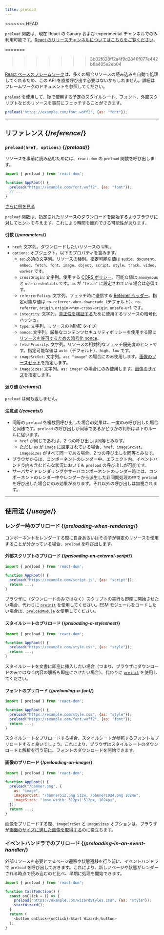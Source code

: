 ```yaml
---
title: preload
---
```


<<<<<<< HEAD
<Canary>

`preload` 関数は、現在 React の Canary および experimental チャンネルでのみ利用可能です。[React のリリースチャンネルについてはこちらをご覧ください](/community/versioning-policy#all-release-channels)。

</Canary>

=======
>>>>>>> 3b02f828ff2a4f9d2846f077e442b8a405e2eb04
<Note>

[React ベースのフレームワーク](/learn/start-a-new-react-project)は、多くの場合リソースの読み込みを自動で処理してくれるため、この API を直接呼び出す必要はないかもしれません。詳細はフレームワークのドキュメントを参照してください。

</Note>

<Intro>

`preload` を使用して、後で使用する予定のスタイルシート、フォント、外部スクリプトなどのリソースを事前にフェッチすることができます。

```js
preload("https://example.com/font.woff2", {as: "font"});
```

</Intro>

<InlineToc />

---

## リファレンス {/*reference*/}

### `preload(href, options)` {/*preload*/}

リソースを事前に読み込むためには、`react-dom` の `preload` 関数を呼び出します。

```js
import { preload } from 'react-dom';

function AppRoot() {
  preload("https://example.com/font.woff2", {as: "font"});
  // ...
}

```

[さらに例を見る](#usage)

`preload` 関数は、指定されたリソースのダウンロードを開始するようブラウザに対してヒントを与えます。これにより時間を節約できる可能性があります。

#### 引数 {/*parameters*/}

* `href`: 文字列。ダウンロードしたいリソースの URL。
* `options`: オブジェクト。以下のプロパティを含みます。
  *  `as`: 必須の文字列。リソースの種別。[指定可能な値](https://developer.mozilla.org/en-US/docs/Web/HTML/Element/link#as)は `audio`、`document`、`embed`、`fetch`、`font`、`image`、`object`、`script`、`style`、`track`、`video`、`worker` です。
  *  `crossOrigin`: 文字列。使用する [CORS ポリシー](https://developer.mozilla.org/en-US/docs/Web/HTML/Attributes/crossorigin)。可能な値は `anonymous` と `use-credentials` です。`as` が `"fetch"` に設定されている場合は必須です。
  *  `referrerPolicy`: 文字列。フェッチ時に送信する [Referrer ヘッダー](https://developer.mozilla.org/en-US/docs/Web/HTML/Element/link#referrerpolicy)。指定可能な値は `no-referrer-when-downgrade`（デフォルト）、`no-referrer`, `origin`, `origin-when-cross-origin`, `unsafe-url` です。
  *  `integrity`: 文字列。[真正性を検証する](https://developer.mozilla.org/en-US/docs/Web/Security/Subresource_Integrity)ために使用するリソースの暗号化ハッシュ。
  *  `type`: 文字列。リソースの MIME タイプ。
  *  `nonce`: 文字列。厳格なコンテンツセキュリティポリシーを使用する際に[リソースを許可するための暗号化 nonce](https://developer.mozilla.org/en-US/docs/Web/HTML/Global_attributes/nonce)。
  *  `fetchPriority`: 文字列。リソースの相対的なフェッチ優先度のヒントです。指定可能な値は `auto`（デフォルト）、`high`、`low` です。
  *  `imageSrcSet`: 文字列。`as: "image"` の場合にのみ使用します。[画像のソースセット](https://developer.mozilla.org/en-US/docs/Learn/HTML/Multimedia_and_embedding/Responsive_images)を指定します。
  *  `imageSizes`: 文字列。`as: image"` の場合にのみ使用します。[画像のサイズ](https://developer.mozilla.org/en-US/docs/Learn/HTML/Multimedia_and_embedding/Responsive_images)を指定します。

#### 返り値 {/*returns*/}

`preload` は何も返しません。

#### 注意点 {/*caveats*/}

* 同等の `preload` を複数回呼び出した場合の効果は、一度のみ呼び出した場合と同様です。`preload` の呼び出しが同等であるかどうかの判断は以下のルールに従います。
  * `href` が同じであれば、2 つの呼び出しは同等とみなす。
  * ただし `as` が `image` に設定されている場合、`href`、`imageSrcSet`、`imageSizes` がすべて同一である場合、2 つの呼び出しを同等とみなす。
* ブラウザからは、コンポーネントのレンダー中、エフェクト内、イベントハンドラ内も含むどんな状況においても `preload` の呼び出しが可能です。
* サーバサイドレンダリングやサーバコンポーネントのレンダー時には、コンポーネントのレンダー中やレンダーから派生した非同期処理の中で `preload` を呼び出した場合にのみ効果があります。それ以外の呼び出しは無視されます。

---

## 使用法 {/*usage*/}

### レンダー時のプリロード {/*preloading-when-rendering*/}

コンポーネントをレンダーする際に自身あるいはその子が特定のリソースを使用することが分かっている場合、`preload` を呼び出します。

<Recipes titleText="プリロードの例">

#### 外部スクリプトのプリロード {/*preloading-an-external-script*/}

```js
import { preload } from 'react-dom';

function AppRoot() {
  preload("https://example.com/script.js", {as: "script"});
  return ...;
}
```

ブラウザに（ダウンロードのみではなく）スクリプトの実行も即座に開始させたい場合、代わりに [`preinit`](/reference/react-dom/preinit) を使用してください。ESM モジュールをロードしたい場合は、[`preloadModule`](/reference/react-dom/preloadModule) を使用してください。

<Solution />

#### スタイルシートのプリロード {/*preloading-a-stylesheet*/}

```js
import { preload } from 'react-dom';

function AppRoot() {
  preload("https://example.com/style.css", {as: "style"});
  return ...;
}
```

スタイルシートを文書に即座に挿入したい場合（つまり、ブラウザにダウンロードのみではなく内容の解析も即座にさせたい場合）、代わりに [`preinit`](/reference/react-dom/preinit) を使用してください。

<Solution />

#### フォントのプリロード {/*preloading-a-font*/}

```js
import { preload } from 'react-dom';

function AppRoot() {
  preload("https://example.com/style.css", {as: "style"});
  preload("https://example.com/font.woff2", {as: "font"});
  return ...;
}
```

スタイルシートをプリロードする場合、スタイルシートが参照するフォントもプリロードすると良いでしょう。これにより、ブラウザはスタイルシートのダウンロードと解析を行う前に、フォントのダウンロードを開始できます。

<Solution />

#### 画像のプリロード {/*preloading-an-image*/}

```js
import { preload } from 'react-dom';

function AppRoot() {
  preload("/banner.png", {
    as: "image",
    imageSrcSet: "/banner512.png 512w, /banner1024.png 1024w",
    imageSizes: "(max-width: 512px) 512px, 1024px",
  });
  return ...;
}
```

画像をプリロードする際、`imageSrcSet` と `imageSizes` オプションは、ブラウザが[画面のサイズに適した画像を取得する](https://developer.mozilla.org/en-US/docs/Learn/HTML/Multimedia_and_embedding/Responsive_images)のに役立ちます。

<Solution />

</Recipes>

### イベントハンドラでのプリロード {/*preloading-in-an-event-handler*/}

外部リソースを必要とするページ遷移や状態遷移を行う前に、イベントハンドラで `preload` を呼び出しておきます。これにより、新しいページや状態がレンダーされる時点で読み込むのと比べ、早期に処理を開始できます。

```js
import { preload } from 'react-dom';

function CallToAction() {
  const onClick = () => {
    preload("https://example.com/wizardStyles.css", {as: "style"});
    startWizard();
  }
  return (
    <button onClick={onClick}>Start Wizard</button>
  );
}
```
